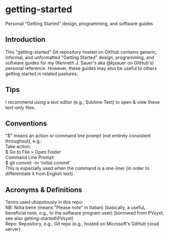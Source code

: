 # getting-started
Personal "Getting Started" design, programming, and software guides

## Introduction
This "getting-started" Git repository hosted on GitHub contains generic, informal, and unformatted "Getting Started" design, programming, and software guides for my (Kenneth J. Sauer's aka @kjsauer on GitHub's) personal reference. However, these guides may also be useful to others getting started in related pastures.

## Tips
I recommend using a text editor (e.g., Sublime Text) to open & view these text-only files.

## Conventions
"$" means an action or command line prompt (not entirely consistent throughout), e.g.:  
Take action:  
$ Go to File > Open Folder  
Command Line Prompt:  
$ git commit -m 'initial commit'  
This is especially used when the command is a one-liner (in order to differentiate it from English text).

## Acronyms & Definitions
Terms used ubiquitously in this repo:  
NB: Nota bene (means "Please note" in Italian) (basically, a useful, beneficial note, e.g., to the software program user) (borrowed from PVsyst; see also getting-started\PVsyst)  
Repo: Repository, e.g., Git repo (e.g., hosted on Microsoft's GitHub cloud server)